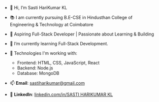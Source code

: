 - 👋 Hi, I’m Sasti HariKumar KL

- 📚 I am currently pursuing B.E-CSE in Hindusthan College of Engineering & Technology at Coimbatore
  
- 👀 Aspiring Full-Stack Developer | Passionate about Learning & Building
  
- 🌱 I’m currently learning Full-Stack Development.

- 🔭 Technologies I'm working with:
  - Frontend: HTML, CSS, JavaScript, React
  - Backend: Node.js
  - Database: MongoDB

- 📫 **Email**: [sastiharikumar@gmail.com](mailto:sastiharikumar@gmail.com)
  
- 💼 **LinkedIn**: [linkedin.com/in/SASTI HARIKUMAR KL](www.linkedin.com/in/sasti-harikumar-kl)


<!---
SASTIHARIKUMARKL/SASTIHARIKUMARKL is a ✨ special ✨ repository because its `README.md` (this file) appears on your GitHub profile.
You can click the Preview link to take a look at your changes.
--->

